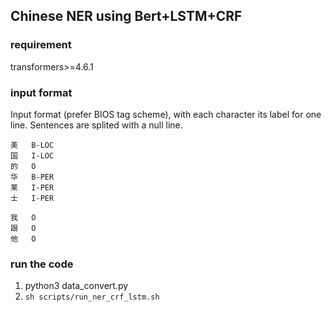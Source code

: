 ## Chinese NER using Bert+LSTM+CRF


### requirement

transformers>=4.6.1
### input format

Input format (prefer BIOS tag scheme), with each character its label for one line. Sentences are splited with a null line.

```text
美	B-LOC
国	I-LOC
的	O
华	B-PER
莱	I-PER
士	I-PER

我	O
跟	O
他	O
```

### run the code

1. python3 data_convert.py
2. `sh scripts/run_ner_crf_lstm.sh`

